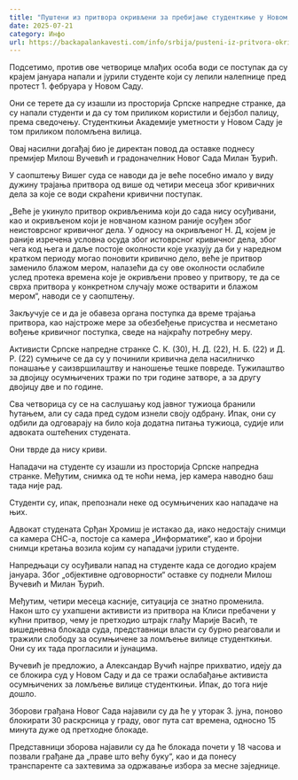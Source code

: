 ```yaml
---
title: "Пуштени из притвора окривљени за пребијање студенткиње у Новом Саду"
date: 2025-07-21
category: Инфо
url: https://backapalankavesti.com/info/srbija/pusteni-iz-pritvora-okrivljeni-za-prebijanje-studentkinje-u-novom-sadu/
---
```


Подсетимо, против ове четворице млађих особа води се поступак да су крајем јануара напали и јурили студенте који су лепили налепнице пред протест 1. фебруара у Новом Саду.

Они се терете да су изашли из просторија Српске напредне странке, да су напали студенти и да су том приликом користили и бејзбол палицу, према сведочењу. Студенткињи Академије уметности у Новом Саду је том приликом поломљена вилица.

Овај насилни догађај био је директан повод да оставке поднесу премијер Милош Вучевић и градоначелник Новог Сада Милан Ђурић.

У саопштењу Вишег суда се наводи да је веће посебно имало у виду дужину трајања притвора од више од четири месеца због кривичних дела за које се води скраћени кривични поступак.

„Веће је укинуло притвор окривљенима који до сада нису осуђивани, као и окривљеном који је новчаном казном раније осуђен због неистоврсног кривичног дела. У односу на окривљеног Н. Д, којем је раније изречена условна осуда због истоврсног кривичног дела, због чега код њега и даље постоје околности које указују да би у наредном кратком периоду могао поновити кривично дело, веће је притвор заменило блажом мером, налазећи да су ове околности ослабиле услед протека времена које је окривљени провео у притвору, те да се сврха притвора у конкретном случају може остварити и блажом мером“, наводи се у саопштењу.

Закључује се и да је обавеза органа поступка да време трајања притвора, као најстроже мере за обезбеђење присуства и несметано вођење кривичног поступка, сведе на најкраћу потребну меру.

Активисти Српске напредне странке С. К. (30), Н. Д. (22), Н. Б. (22) и Д. Р. (22) сумњиче се да су у починили кривична дела насилничко понашање у саизвршилаштву и наношење тешке повреде. Тужилаштво за двојицу осумњичених тражи по три године затворе, а за другу двојицу две и по године.

Сва четворица су се на саслушању код јавног тужиоца бранили ћутањем, али су сада пред судом изнели своју одбрану. Ипак, они су одбили да одговарају на било која додатна питања тужиоца, судије или адвоката оштећених студената.

Они тврде да нису криви.

Нападачи на студенте су изашли из просторија Српске напредна странке. Међутим, снимка од те ноћи нема, јер камера наводно баш тада није рад.

Студенти су, ипак, препознали неке од осумњичених као нападаче на њих.

Адвокат студената Срђан Хромиш је истакао да, иако недостају снимци са камера СНС-а, постоје са камера „Информатике“, као и бројни снимци кретања возила којим су нападачи јурили студенте.

Напредњаци су осуђивали напад на студенте када се догодио крајем јануара. Због „објективне одговорности“ оставке су поднели Милош Вучевић и Милан Ђурић.

Међутим, четири месеца касније, ситуација се знатно променила. Након што су ухапшени активисти из притвора на Клиси пребачени у кућни притвор, чему је претходио штрајк глађу Марије Васић, те вишедневна блокада суда, представници власти су бурно реаговали и тражили слободу за осумњичене за ломљење вилице студенткињи. Они су их тада прогласили и јунацима.

Вучевић је предложио, а Александар Вучић најпре прихватио, идеју да се блокира суд у Новом Саду и да се тражи ослабађање активиста осумњичених за ломљење вилице студенткињи. Ипак, до тога није дошло.

Зборови грађана Новог Сада најавили су да ће у уторак 3. јуна, поново блокирати 30 раскрсница у граду, овог пута сат времена, односно 15 минута дуже од претходне блокаде.

Представници зборова најавили су да ће блокада почети у 18 часова и позвали грађане да „праве што већу буку“, као и да понесу транспаренте са захтевима за одржавање избора за месне заједнице.
